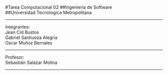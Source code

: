 #Tarea Computacional 02 
##Ingenieria de Software  
##Universidad Tecnologica Metropolitana 
*** 
Integrantes:  
Jean Cid Bustos  
Gabriel Sanhueza Alegria  
Oscar Muñoz Bernales  

***
Profesor:  
Sebastián Salazar Molina  

***
